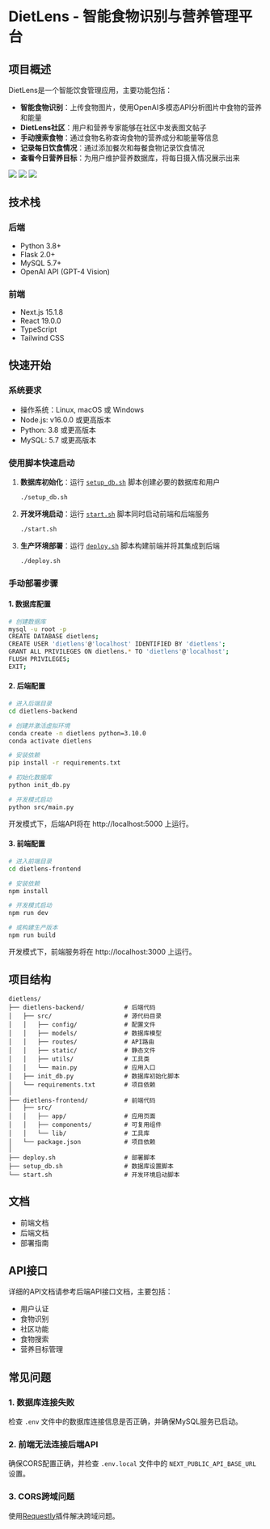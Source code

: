 # DietLens - 智能食物识别与营养管理平台

## 项目概述

DietLens是一个智能饮食管理应用，主要功能包括：
- **智能食物识别**：上传食物图片，使用OpenAI多模态API分析图片中食物的营养和能量
- **DietLens社区**：用户和营养专家能够在社区中发表图文帖子
- **手动搜索食物**：通过食物名称查询食物的营养成分和能量等信息
- **记录每日饮食情况**：通过添加餐次和每餐食物记录饮食情况
- **查看今日营养目标**：为用户维护营养数据库，将每日摄入情况展示出来

![](./src/dashboard.png)
![](./src/daily_intake.png)
![](./src/foods_category.png)

## 技术栈

### 后端
- Python 3.8+
- Flask 2.0+
- MySQL 5.7+
- OpenAI API (GPT-4 Vision)

### 前端
- Next.js 15.1.8
- React 19.0.0
- TypeScript
- Tailwind CSS

## 快速开始

### 系统要求
- 操作系统：Linux, macOS 或 Windows
- Node.js: v16.0.0 或更高版本
- Python: 3.8 或更高版本
- MySQL: 5.7 或更高版本

### 使用脚本快速启动

1. **数据库初始化**：运行 [`setup_db.sh`](setup_db.sh ) 脚本创建必要的数据库和用户
   ```bash
   ./setup_db.sh
   ```

2. **开发环境启动**：运行 [`start.sh`](start.sh ) 脚本同时启动前端和后端服务
   ```bash
   ./start.sh
   ```

3. **生产环境部署**：运行 [`deploy.sh`](deploy.sh ) 脚本构建前端并将其集成到后端
   ```bash
   ./deploy.sh
   ```

### 手动部署步骤

#### 1. 数据库配置

```bash
# 创建数据库
mysql -u root -p
CREATE DATABASE dietlens;
CREATE USER 'dietlens'@'localhost' IDENTIFIED BY 'dietlens';
GRANT ALL PRIVILEGES ON dietlens.* TO 'dietlens'@'localhost';
FLUSH PRIVILEGES;
EXIT;
```

#### 2. 后端配置

```bash
# 进入后端目录
cd dietlens-backend

# 创建并激活虚拟环境
conda create -n dietlens python=3.10.0
conda activate dietlens

# 安装依赖
pip install -r requirements.txt

# 初始化数据库
python init_db.py

# 开发模式启动
python src/main.py
```

开发模式下，后端API将在 http://localhost:5000 上运行。

#### 3. 前端配置

```bash
# 进入前端目录
cd dietlens-frontend

# 安装依赖
npm install

# 开发模式启动
npm run dev

# 或构建生产版本
npm run build
```

开发模式下，前端服务将在 http://localhost:3000 上运行。

## 项目结构

```
dietlens/
├── dietlens-backend/           # 后端代码
│   ├── src/                    # 源代码目录
│   │   ├── config/             # 配置文件
│   │   ├── models/             # 数据库模型
│   │   ├── routes/             # API路由
│   │   ├── static/             # 静态文件
│   │   ├── utils/              # 工具类
│   │   └── main.py             # 应用入口
│   ├── init_db.py              # 数据库初始化脚本
│   └── requirements.txt        # 项目依赖
│
├── dietlens-frontend/          # 前端代码
│   ├── src/
│   │   ├── app/                # 应用页面
│   │   ├── components/         # 可复用组件
│   │   └── lib/                # 工具库
│   └── package.json            # 项目依赖
│
├── deploy.sh                   # 部署脚本
├── setup_db.sh                 # 数据库设置脚本
└── start.sh                    # 开发环境启动脚本
```

## 文档

- 前端文档
- 后端文档
- 部署指南

## API接口

详细的API文档请参考后端API接口文档，主要包括：

- 用户认证
- 食物识别
- 社区功能
- 食物搜索
- 营养目标管理

## 常见问题

### 1. 数据库连接失败

检查 `.env` 文件中的数据库连接信息是否正确，并确保MySQL服务已启动。

### 2. 前端无法连接后端API

确保CORS配置正确，并检查 `.env.local` 文件中的 `NEXT_PUBLIC_API_BASE_URL` 设置。

### 3. CORS跨域问题

使用[Requestly](https://chromewebstore.google.com/detail/requestly-opensource-web/mdnleldcmiljblolnjhpnblkcekpdkpa)插件解决跨域问题。
